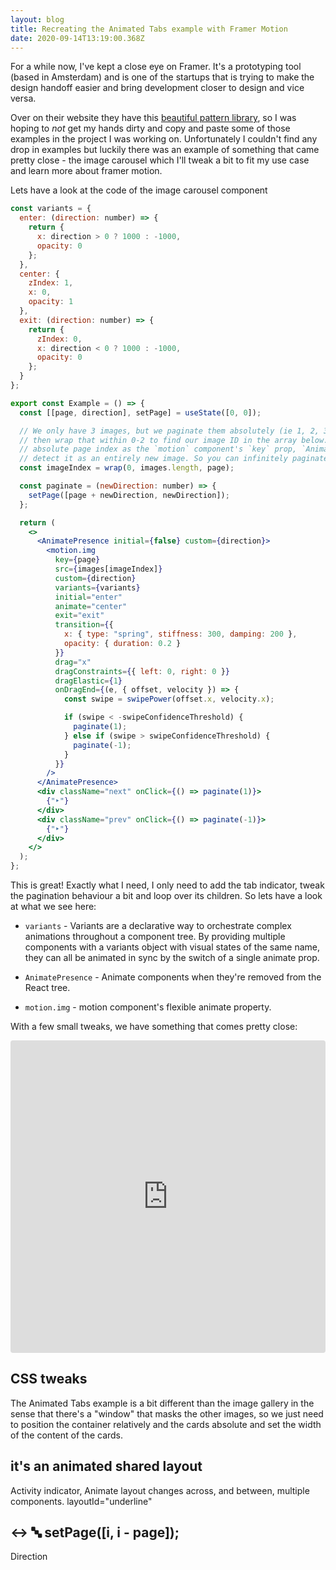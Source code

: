 ```yaml
---
layout: blog
title: Recreating the Animated Tabs example with Framer Motion
date: 2020-09-14T13:19:00.368Z
---
```

For a while now, I've kept a close eye on Framer. It's a prototyping tool (based in Amsterdam) and is one of the startups that is trying to make the design handoff easier and bring development closer to design and vice versa.

Over on their website they have this [beautiful pattern library](https://www.framer.com/examples/), so I was hoping to _not_ get my hands dirty and copy and paste some of those examples in the project I was working on. Unfortunately I couldn't find any drop in examples but luckily there was an example of something that came pretty close - the image carousel which I'll tweak a bit to fit my use case and learn more about framer motion.


Lets have a look at the code of the image carousel component

```jsx
const variants = {
  enter: (direction: number) => {
    return {
      x: direction > 0 ? 1000 : -1000,
      opacity: 0
    };
  },
  center: {
    zIndex: 1,
    x: 0,
    opacity: 1
  },
  exit: (direction: number) => {
    return {
      zIndex: 0,
      x: direction < 0 ? 1000 : -1000,
      opacity: 0
    };
  }
};

export const Example = () => {
  const [[page, direction], setPage] = useState([0, 0]);

  // We only have 3 images, but we paginate them absolutely (ie 1, 2, 3, 4, 5...) and
  // then wrap that within 0-2 to find our image ID in the array below. By passing an
  // absolute page index as the `motion` component's `key` prop, `AnimatePresence` will
  // detect it as an entirely new image. So you can infinitely paginate as few as 1 images.
  const imageIndex = wrap(0, images.length, page);

  const paginate = (newDirection: number) => {
    setPage([page + newDirection, newDirection]);
  };

  return (
    <>
      <AnimatePresence initial={false} custom={direction}>
        <motion.img
          key={page}
          src={images[imageIndex]}
          custom={direction}
          variants={variants}
          initial="enter"
          animate="center"
          exit="exit"
          transition={{
            x: { type: "spring", stiffness: 300, damping: 200 },
            opacity: { duration: 0.2 }
          }}
          drag="x"
          dragConstraints={{ left: 0, right: 0 }}
          dragElastic={1}
          onDragEnd={(e, { offset, velocity }) => {
            const swipe = swipePower(offset.x, velocity.x);

            if (swipe < -swipeConfidenceThreshold) {
              paginate(1);
            } else if (swipe > swipeConfidenceThreshold) {
              paginate(-1);
            }
          }}
        />
      </AnimatePresence>
      <div className="next" onClick={() => paginate(1)}>
        {"‣"}
      </div>
      <div className="prev" onClick={() => paginate(-1)}>
        {"‣"}
      </div>
    </>
  );
};
```

This is great! Exactly what I need, I only need to add the tab indicator, tweak the pagination behaviour a bit and loop over its children. So lets have a look at what we see here:

* `variants` - Variants are a declarative way to orchestrate complex animations throughout a component tree. By providing multiple components with a variants object with visual states of the same name, they can all be animated in sync by the switch of a single animate prop.
* `AnimatePresence` - Animate components when they're removed from the React tree.

* `motion.img` - motion component's flexible animate property.


With a few small tweaks, we have something that comes pretty close:
<iframe src="https://codesandbox.io/embed/framer-motion-image-gallery-forked-7h9kq?fontsize=14&hidenavigation=1&theme=dark"
     style="width:100%; height:500px; border:0; border-radius: 4px; overflow:hidden;"
     title="Framer Motion: Image gallery (forked)"
     allow="accelerometer; ambient-light-sensor; camera; encrypted-media; geolocation; gyroscope; hid; microphone; midi; payment; usb; vr; xr-spatial-tracking"
     sandbox="allow-forms allow-modals allow-popups allow-presentation allow-same-origin allow-scripts"
   ></iframe>

## CSS tweaks
The Animated Tabs example is a bit different than the image gallery in the sense that there's a "window" that masks the other images, so we just need to position the container relatively and the cards absolute and set the width of the content of the cards.


## it's an animated shared layout
Activity indicator, Animate layout changes across, and between, multiple components.
layoutId="underline"

## ↔️ 🔤 setPage([i, i - page]);
Direction